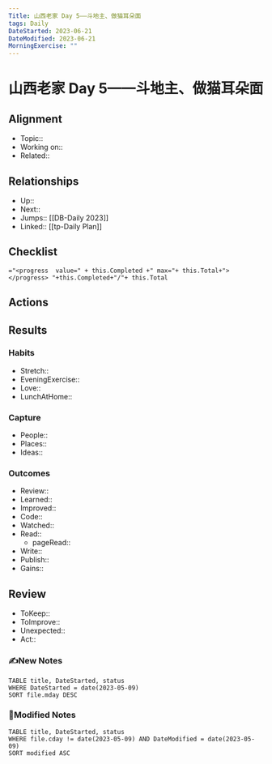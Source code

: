 ```yaml
---
Title: 山西老家 Day 5——斗地主、做猫耳朵面
tags: Daily
DateStarted: 2023-06-21
DateModified: 2023-06-21
MorningExercise: ""
---
```

# 山西老家 Day 5——斗地主、做猫耳朵面
## Alignment
- Topic::
- Working on::
- Related::
## Relationships
- Up:: 
- Next::
- Jumps:: [[DB-Daily 2023]]
- Linked:: [[tp-Daily Plan]]
## Checklist
`="<progress  value=" + this.Completed +" max="+ this.Total+"></progress> "+this.Completed+"/"+ this.Total`
## Actions
## Results 
### Habits
- Stretch::  
- EveningExercise::
- Love::
- LunchAtHome:: 
### Capture
- People:: 
- Places::
- Ideas:: 
### Outcomes
- Review::  
- Learned::
- Improved:: 
- Code::
- Watched::
- Read:: 
	- pageRead::
- Write::
- Publish::
- Gains::
## Review
- ToKeep::  
- ToImprove::  
- Unexpected::  
- Act::
### ✍️New Notes

```dataview
TABLE title, DateStarted, status
WHERE DateStarted = date(2023-05-09)
SORT file.mday DESC
```

### 📝Modified Notes

```dataview
TABLE title, DateStarted, status
WHERE file.cday != date(2023-05-09) AND DateModified = date(2023-05-09)
SORT modified ASC
```
